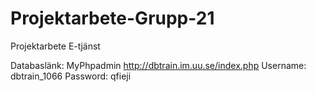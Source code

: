 # Projektarbete-Grupp-21
Projektarbete E-tjänst

Databaslänk: 
MyPhpadmin http://dbtrain.im.uu.se/index.php
Username: dbtrain_1066
Password: qfieji

